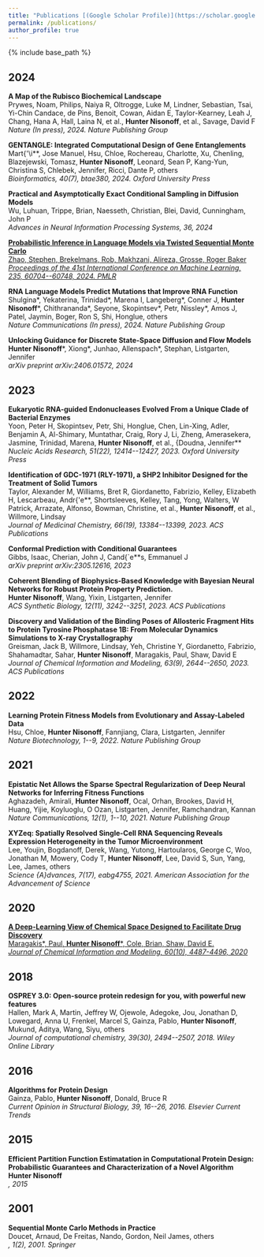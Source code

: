 ```yaml
---
title: "Publications [(Google Scholar Profile)](https://scholar.google.com/citations?user=HZCw1mQAAAAJ&hl=en&oi=ao)"
permalink: /publications/
author_profile: true
---
```


{% include base_path %}


## 2024

**A Map of the Rubisco Biochemical Landscape**<br>Prywes, Noam, Philips, Naiya R, Oltrogge, Luke M, Lindner, Sebastian, Tsai, Yi-Chin Candace, de Pins, Benoit, Cowan, Aidan E, Taylor-Kearney, Leah J, Chang, Hana A, Hall, Laina N, et al., **Hunter Nisonoff**, et al., Savage, David F<br>*Nature (In press), 2024. Nature Publishing Group*

**GENTANGLE: Integrated Computational Design of Gene Entanglements**<br>Mart{\'\i**, Jose Manuel, Hsu, Chloe, Rochereau, Charlotte, Xu, Chenling, Blazejewski, Tomasz, **Hunter Nisonoff**, Leonard, Sean P, Kang-Yun, Christina S, Chlebek, Jennifer, Ricci, Dante P, others<br>*Bioinformatics, 40(7), btae380, 2024. Oxford University Press*

**Practical and Asymptotically Exact Conditional Sampling in Diffusion Models**<br>Wu, Luhuan, Trippe, Brian, Naesseth, Christian, Blei, David, Cunningham, John P<br>*Advances in Neural Information Processing Systems, 36, 2024*

[**Probabilistic Inference in Language Models via Twisted Sequential Monte Carlo**<br>Zhao, Stephen, Brekelmans, Rob, Makhzani, Alireza, Grosse, Roger Baker<br>*Proceedings of the 41st International Conference on Machine Learning, 235, 60704--60748, 2024. PMLR*](https://proceedings.mlr.press/v235/zhao24c.html)

**RNA Language Models Predict Mutations that Improve RNA Function**<br>Shulgina*, Yekaterina, Trinidad*, Marena I, Langeberg*, Conner J, **Hunter Nisonoff***, Chithrananda*, Seyone, Skopintsev*, Petr, Nissley*, Amos J, Patel, Jaymin, Boger, Ron S, Shi, Honglue, others<br>*Nature Communications (In press), 2024. Nature Publishing Group*

**Unlocking Guidance for Discrete State-Space Diffusion and Flow Models**<br>**Hunter Nisonoff***, Xiong*, Junhao, Allenspach*, Stephan, Listgarten, Jennifer<br>*arXiv preprint arXiv:2406.01572, 2024*


## 2023

**Eukaryotic RNA-guided Endonucleases Evolved From a Unique Clade of Bacterial Enzymes**<br>Yoon, Peter H, Skopintsev, Petr, Shi, Honglue, Chen, Lin-Xing, Adler, Benjamin A, Al-Shimary, Muntathar, Craig, Rory J, Li, Zheng, Amerasekera, Jasmine, Trinidad, Marena, **Hunter Nisonoff**, et al., {Doudna, Jennifer**<br>*Nucleic Acids Research, 51(22), 12414--12427, 2023. Oxford University Press*

**Identification of GDC-1971 (RLY-1971), a SHP2 Inhibitor Designed for the Treatment of Solid Tumors**<br>Taylor, Alexander M, Williams, Bret R, Giordanetto, Fabrizio, Kelley, Elizabeth H, Lescarbeau, Andr{\'e**, Shortsleeves, Kelley, Tang, Yong, Walters, W Patrick, Arrazate, Alfonso, Bowman, Christine, et al., **Hunter Nisonoff**, et al., Willmore, Lindsay<br>*Journal of Medicinal Chemistry, 66(19), 13384--13399, 2023. ACS Publications*

**Conformal Prediction with Conditional Guarantees**<br>Gibbs, Isaac, Cherian, John J, Cand{\`e**s, Emmanuel J<br>*arXiv preprint arXiv:2305.12616, 2023*

**Coherent Blending of Biophysics-Based Knowledge with Bayesian Neural Networks for Robust Protein Property Prediction.**<br>**Hunter Nisonoff**, Wang, Yixin, Listgarten, Jennifer<br>*ACS Synthetic Biology, 12(11), 3242--3251, 2023. ACS Publications*

**Discovery and Validation of the Binding Poses of Allosteric Fragment Hits to Protein Tyrosine Phosphatase 1B: From Molecular Dynamics Simulations to X-ray Crystallography**<br>Greisman, Jack B, Willmore, Lindsay, Yeh, Christine Y, Giordanetto, Fabrizio, Shahamadtar, Sahar, **Hunter Nisonoff**, Maragakis, Paul, Shaw, David E<br>*Journal of Chemical Information and Modeling, 63(9), 2644--2650, 2023. ACS Publications*


## 2022

**Learning Protein Fitness Models from Evolutionary and Assay-Labeled Data**<br>Hsu, Chloe, **Hunter Nisonoff**, Fannjiang, Clara, Listgarten, Jennifer<br>*Nature Biotechnology, 1--9, 2022. Nature Publishing Group*


## 2021

**Epistatic Net Allows the Sparse Spectral Regularization of Deep Neural Networks for Inferring Fitness Functions**<br>Aghazadeh, Amirali, **Hunter Nisonoff**, Ocal, Orhan, Brookes, David H, Huang, Yijie, Koyluoglu, O Ozan, Listgarten, Jennifer, Ramchandran, Kannan<br>*Nature Communications, 12(1), 1--10, 2021. Nature Publishing Group*

**XYZeq: Spatially Resolved Single-Cell RNA Sequencing Reveals Expression Heterogeneity in the Tumor Microenvironment**<br>Lee, Youjin, Bogdanoff, Derek, Wang, Yutong, Hartoularos, George C, Woo, Jonathan M, Mowery, Cody T, **Hunter Nisonoff**, Lee, David S, Sun, Yang, Lee, James, others<br>*Science {A}dvances, 7(17), eabg4755, 2021. American Association for the Advancement of Science*


## 2020

[**A Deep-Learning View of Chemical Space Designed to Facilitate Drug Discovery**<br>Maragakis*, Paul, **Hunter Nisonoff***, Cole, Brian, Shaw, David E.<br>*Journal of Chemical Information and Modeling, 60(10), 4487-4496, 2020*](https://doi.org/10.1021/acs.jcim.0c00321)


## 2018

**OSPREY 3.0: Open-source protein redesign for you, with powerful new features**<br>Hallen, Mark A, Martin, Jeffrey W, Ojewole, Adegoke, Jou, Jonathan D, Lowegard, Anna U, Frenkel, Marcel S, Gainza, Pablo, **Hunter Nisonoff**, Mukund, Aditya, Wang, Siyu, others<br>*Journal of computational chemistry, 39(30), 2494--2507, 2018. Wiley Online Library*


## 2016

**Algorithms for Protein Design**<br>Gainza, Pablo, **Hunter Nisonoff**, Donald, Bruce R<br>*Current Opinion in Structural Biology, 39, 16--26, 2016. Elsevier Current Trends*


## 2015

**Efficient Partition Function Estimatation in Computational Protein Design: Probabilistic Guarantees and Characterization of a Novel Algorithm**<br>**Hunter Nisonoff**<br>*, 2015*


## 2001

**Sequential Monte Carlo Methods in Practice**<br>Doucet, Arnaud, De Freitas, Nando, Gordon, Neil James, others<br>*, 1(2), 2001. Springer*


